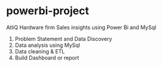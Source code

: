 # powerbi-project
AtliQ Hardware firm Sales insights using Power Bi and MySql

1. Problem Statement and Data Discovery
2. Data analysis using MySql
3. Data cleaning & ETL
4. Build Dashboard or report


